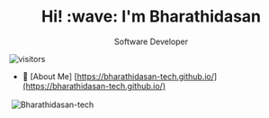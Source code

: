 <h1 align='center'> Hi! :wave: I'm Bharathidasan</h1>
<p align='center'>
Software Developer
</p>



 ![visitors]( ![](https://komarev.com/ghpvc/?username=Bharathidasan-tech&color=dc143c))
 
 - 📄 [About Me] [https://bharathidasan-tech.github.io/](https://bharathidasan-tech.github.io/)

<p>&nbsp;<img align="center" src="https://github-readme-stats.vercel.app/api?username=Bharathidasan-tech&show_icons=true&locale=en" alt="Bharathidasan-tech" /></p>
